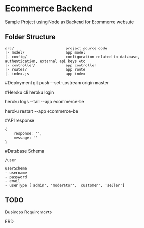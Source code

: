 
# Ecommerce Backend

Sample Project using Node as Backend for Ecommerce websute

## Folder Structure
```
src/                        project source code 
|- model/                   app model
|- config/                  configuration related to database, authentication, external api keys etc 
|- controller/              app controller
|- routes/                  app route
|- index.js                 app index
```


#Deployment
git push --set-upstream origin master


#Heroku cli
heroku login

heroku logs --tail --app ecommerce-be

heroku restart --app ecommerce-be


#API response
```
{
    response: '',
    message: ''
}
```


#Database Schema


```
/user

userSchema
- username
- password
- email
- userType ['admin', 'moderator', 'customer', 'seller']
```



## TODO

Business Requirements

ERD